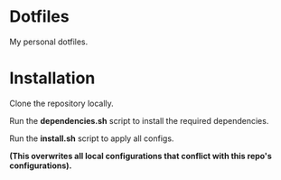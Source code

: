 # Dotfiles
My personal dotfiles.

# Installation

Clone the repository locally.

Run the **dependencies.sh** script to install the required dependencies.

Run the **install.sh** script to apply all configs.

**(This overwrites all local configurations that conflict with this repo's configurations).**
